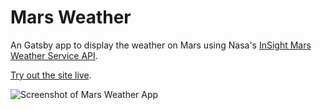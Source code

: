 # Mars Weather

An Gatsby app to display the weather on Mars using Nasa's [InSight Mars Weather Service API](https://api.nasa.gov/).

[Try out the site live](https://weather-on-mars.netlify.app/).

![Screenshot of Mars Weather App](https://res.cloudinary.com/gerhynes/image/upload/q_auto/v1587814025/Screenshot_2020-04-25_Home_uurxds.png)
